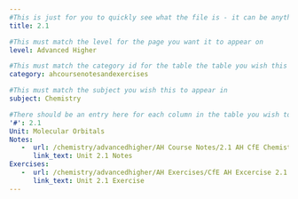 ```yaml
---
#This is just for you to quickly see what the file is - it can be anything you want
title: 2.1

#This must match the level for the page you want it to appear on
level: Advanced Higher

#This must match the category id for the table the table you wish this to appear in
category: ahcoursenotesandexercises

#This must match the subject you wish this to appear in
subject: Chemistry

#There should be an entry here for each column in the table you wish to populate:
'#': 2.1
Unit: Molecular Orbitals
Notes:
   -  url: /chemistry/advancedhigher/AH Course Notes/2.1 AH CfE Chemistry Notes.pdf
      link_text: Unit 2.1 Notes
Exercises:
   -  url: /chemistry/advancedhigher/AH Exercises/CfE AH Excercise 2.1.pdf
      link_text: Unit 2.1 Exercise
---
```

